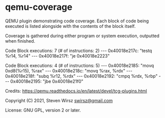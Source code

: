 # qemu-coverage
QEMU plugin demonstrating code coverage.  Each block of code being 
   executed is listed alongside with the contents of the block itself.

Coverage is gathered during either program or system execution, outputted when finished.

Code Block executions: 7 (# of instructions: 2)
--- 0x40018e217c: "testq %r14, %r14"
--- 0x40018e217f: "je 0x40018e2223"

Code Block executions: 4 (# of instructions: 5)
--- 0x40018e2185: "movq 0xd8(%r15), %rax"
--- 0x40018e218c: "movq %rax, %rdx"
--- 0x40018e218f: "subq %r12, %rdx"
--- 0x40018e2192: "cmpq %rdx, %rbp"
--- 0x40018e2195: "jbe 0x40018e21f0"

Credits: https://qemu.readthedocs.io/en/latest/devel/tcg-plugins.html

Copyright (C) 2021, Steven Wirsz <swirsz@gmail.com>

License: GNU GPL, version 2 or later.